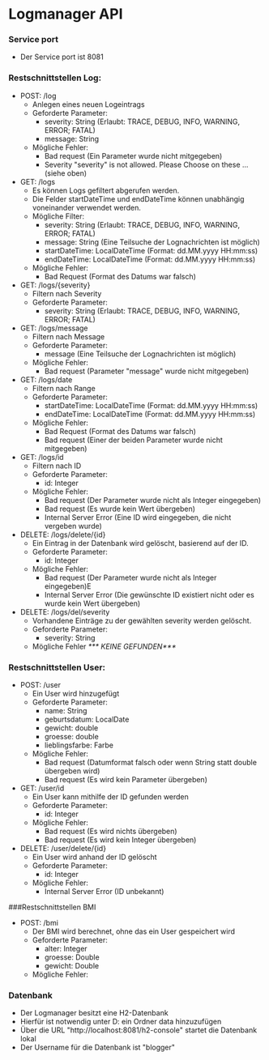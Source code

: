 # Logmanager API

### Service port
* Der Service port ist 8081

### Restschnittstellen Log:
* POST: /log
  * Anlegen eines neuen Logeintrags
  * Geforderte Parameter:
    * severity: String (Erlaubt: TRACE, DEBUG, INFO, WARNING, ERROR; FATAL)
    * message: String
  * Mögliche Fehler:
    * Bad request (Ein Parameter wurde nicht mitgegeben)  
    * Severity "severity" is not allowed. Please Choose on these ... (siehe oben) 
* GET: /logs
  * Es können Logs gefiltert abgerufen werden.
  * Die Felder startDateTime und endDateTime können unabhängig voneinander verwendet werden.
  * Mögliche Filter:
    * severity: String (Erlaubt: TRACE, DEBUG, INFO, WARNING, ERROR; FATAL)
    * message: String (Eine Teilsuche der Lognachrichten ist möglich)
    * startDateTime: LocalDateTime (Format: dd.MM.yyyy HH:mm:ss)
    * endDateTime: LocalDateTime (Format: dd.MM.yyyy HH:mm:ss)
  * Mögliche Fehler:
    * Bad Request (Format des Datums war falsch)
* GET: /logs/{severity}
  * Filtern nach Severity
  * Geforderte Parameter: 
    * severity: String (Erlaubt: TRACE, DEBUG, INFO, WARNING, ERROR; FATAL)
* GET: /logs/message
  * Filtern nach Message
  * Geforderte Parameter:
    * message (Eine Teilsuche der Lognachrichten ist möglich)
  * Mögliche Fehler:
    * Bad request (Parameter "message" wurde nicht mitgegeben)
* GET: /logs/date
  * Filtern nach Range
  * Geforderte Parameter:
    * startDateTime: LocalDateTime (Format: dd.MM.yyyy HH:mm:ss)
    * endDateTime: LocalDateTime (Format: dd.MM.yyyy HH:mm:ss)
  * Mögliche Fehler:
    * Bad Request (Format des Datums war falsch)
    * Bad request (Einer der beiden Parameter wurde nicht mitgegeben)
* GET: /logs/id
  * Filtern nach ID
  * Geforderte Parameter:
    * id: Integer
  * Mögliche Fehler:
    * Bad request (Der Parameter wurde nicht als Integer eingegeben)
    * Bad request (Es wurde kein Wert übergeben)
    * Internal Server Error (Eine ID wird eingegeben, die nicht vergeben wurde)
* DELETE: /logs/delete/{id}
  * Ein Eintrag in der Datenbank wird gelöscht, basierend auf der ID.
  * Geforderte Parameter: 
    * id: Integer
  * Mögliche Fehler:
    * Bad request (Der Parameter wurde nicht als Integer eingegeben)E
    * Internal Server Error (Die gewünschte ID existiert nicht oder es wurde kein Wert übergeben)
* DELETE: /logs/del/severity
  * Vorhandene Einträge zu der gewählten severity werden gelöscht. 
  * Geforderte Parameter:
    * severity: String
  * Mögliche Fehler
    _*** KEINE GEFUNDEN***_ 

### Restschnittstellen User:
* POST: /user
  * Ein User wird hinzugefügt
  * Geforderte Parameter:
    * name: String
    * geburtsdatum: LocalDate
    * gewicht: double
    * groesse: double
    * lieblingsfarbe: Farbe
  * Mögliche Fehler:
    * Bad request (Datumformat falsch oder wenn String statt double übergeben wird)
    * Bad request (Es wird kein Parameter übergeben)
* GET: /user/id
  * Ein User kann mithilfe der ID gefunden werden
  * Geforderte Parameter:
    * id: Integer
  * Mögliche Fehler:
    * Bad request (Es wird nichts übergeben)
    * Bad request (Es wird kein Integer übergeben)
* DELETE: /user/delete/{id}
  * Ein User wird anhand der ID gelöscht
  * Geforderte Parameter:
    * id: Integer
  * Mögliche Fehler:
    * Internal Server Error (ID unbekannt)

###Restschnittstellen BMI
* POST: /bmi
  * Der BMI wird berechnet, ohne das ein User gespeichert wird
  * Geforderte Parameter:
    * alter: Integer
    * groesse: Double
    * gewicht: Double
  * Mögliche Fehler:

### Datenbank
* Der Logmanager besitzt eine H2-Datenbank
* Hierfür ist notwendig unter D: ein Ordner data hinzuzufügen
* Über die URL "http://localhost:8081/h2-console" startet die Datenbank lokal
* Der Username für die Datenbank ist "blogger"
